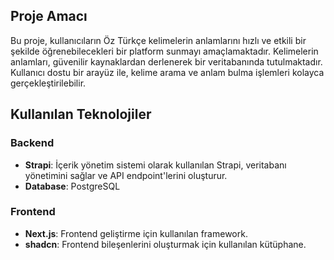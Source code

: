 ## Proje Amacı
Bu proje, kullanıcıların Öz Türkçe kelimelerin anlamlarını hızlı ve etkili bir şekilde öğrenebilecekleri bir platform sunmayı amaçlamaktadır. Kelimelerin anlamları, güvenilir kaynaklardan derlenerek bir veritabanında tutulmaktadır. Kullanıcı dostu bir arayüz ile, kelime arama ve anlam bulma işlemleri kolayca gerçekleştirilebilir. 

## Kullanılan Teknolojiler

### Backend
- **Strapi**: İçerik yönetim sistemi olarak kullanılan Strapi, veritabanı yönetimini sağlar ve API endpoint'lerini oluşturur.
- **Database**: PostgreSQL
### Frontend
- **Next.js**: Frontend geliştirme için kullanılan framework.
- **shadcn**: Frontend bileşenlerini oluşturmak için kullanılan kütüphane.

